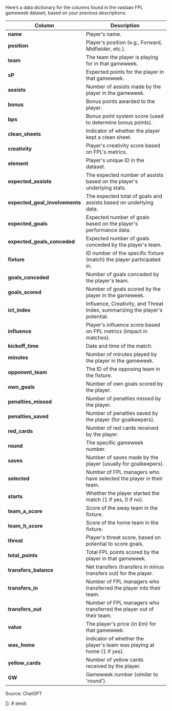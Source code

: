 Here’s a data dictionary for the columns found in the vastaav FPL gameweek dataset, based on your previous descriptions:

| Column               | Description                                                                 |
|----------------------|-----------------------------------------------------------------------------|
| **name**             | Player's name.                                                              |
| **position**         | Player's position (e.g., Forward, Midfielder, etc.).                        |
| **team**             | The team the player is playing for in that gameweek.                        |
| **xP**               | Expected points for the player in that gameweek.                            |
| **assists**          | Number of assists made by the player in the gameweek.                       |
| **bonus**            | Bonus points awarded to the player.                                         |
| **bps**              | Bonus point system score (used to determine bonus points).                  |
| **clean_sheets**     | Indicator of whether the player kept a clean sheet.                         |
| **creativity**       | Player's creativity score based on FPL's metrics.                           |
| **element**          | Player's unique ID in the dataset.                                          |
| **expected_assists** | The expected number of assists based on the player's underlying stats.      |
| **expected_goal_involvements** | The expected total of goals and assists based on underlying data. |
| **expected_goals**   | Expected number of goals based on the player's performance data.            |
| **expected_goals_conceded** | Expected number of goals conceded by the player's team.              |
| **fixture**          | ID number of the specific fixture (match) the player participated in.       |
| **goals_conceded**   | Number of goals conceded by the player's team.                              |
| **goals_scored**     | Number of goals scored by the player in the gameweek.                       |
| **ict_index**        | Influence, Creativity, and Threat Index, summarizing the player's potential.|
| **influence**        | Player's influence score based on FPL metrics (impact in matches).          |
| **kickoff_time**     | Date and time of the match.                                                 |
| **minutes**          | Number of minutes played by the player in the gameweek.                     |
| **opponent_team**    | The ID of the opposing team in the fixture.                                 |
| **own_goals**        | Number of own goals scored by the player.                                   |
| **penalties_missed** | Number of penalties missed by the player.                                   |
| **penalties_saved**  | Number of penalties saved by the player (for goalkeepers).                  |
| **red_cards**        | Number of red cards received by the player.                                 |
| **round**            | The specific gameweek number.                                               |
| **saves**            | Number of saves made by the player (usually for goalkeepers).               |
| **selected**         | Number of FPL managers who have selected the player in their team.          |
| **starts**           | Whether the player started the match (1 if yes, 0 if no).                   |
| **team_a_score**     | Score of the away team in the fixture.                                       |
| **team_h_score**     | Score of the home team in the fixture.                                       |
| **threat**           | Player's threat score, based on potential to score goals.                   |
| **total_points**     | Total FPL points scored by the player in that gameweek.                     |
| **transfers_balance**| Net transfers (transfers in minus transfers out) for the player.            |
| **transfers_in**     | Number of FPL managers who transferred the player into their team.          |
| **transfers_out**    | Number of FPL managers who transferred the player out of their team.        |
| **value**            | The player's price (in £m) for that gameweek.                               |
| **was_home**         | Indicator of whether the player's team was playing at home (1 if yes).      |
| **yellow_cards**     | Number of yellow cards received by the player.                              |
| **GW**               | Gameweek number (similar to 'round').                                       |

Source: ChatGPT

[]: # (end)